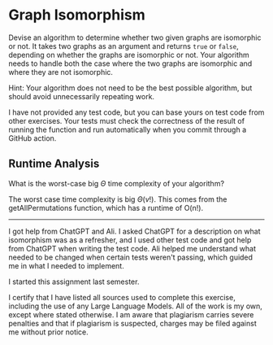 # Graph Isomorphism

Devise an algorithm to determine whether two given graphs are isomorphic or not.
It takes two graphs as an argument and returns `true` or `false`, depending on
whether the graphs are isomorphic or not. Your algorithm needs to handle both
the case where the two graphs are isomorphic and where they are not isomorphic.

Hint: Your algorithm does not need to be the best possible algorithm, but should
avoid unnecessarily repeating work.

I have not provided any test code, but you can base yours on test code from
other exercises. Your tests must check the correctness of the result of running
the function and run automatically when you commit through a GitHub action.

## Runtime Analysis

What is the worst-case big $\Theta$ time complexity of your algorithm?

The worst case time complexity is big $\Theta(v!)$.  This comes from the getAllPermutations function, which has a runtime of O(n!).

-----

I got help from ChatGPT and Ali.  I asked ChatGPT for a description on what isomorphism was as a refresher, and I used other test code and got help from ChatGPT when writing the test code.  Ali helped me understand what needed to be changed when certain tests weren't passing, which guided me in what I needed to implement.

I started this assignment last semester.

I certify that I have listed all sources used to complete this exercise, including the use of any Large Language Models. All of the work is my own, except where stated otherwise. I am aware that plagiarism carries severe penalties and that if plagiarism is suspected, charges may be filed against me without prior notice.

